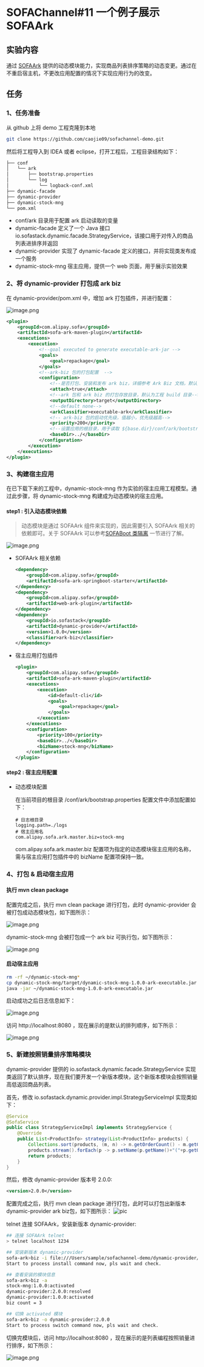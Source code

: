 # SOFAChannel#11 一个例子展示 SOFAArk

## 实验内容

通过 [SOFAArk](https://github.com/sofastack/sofa-ark) 提供的动态模块能力，实现商品列表排序策略的动态变更。通过在不重启宿主机，不更改应用配置的情况下实现应用行为的改变。

## 任务

### 1、任务准备

从 github 上将 demo 工程克隆到本地

```bash
git clone https://github.com/caojie09/sofachannel-demo.git
```

然后将工程导入到 IDEA 或者 eclipse，打开工程后，工程目录结构如下：

```bash
├── conf
│   └── ark
│       ├── bootstrap.properties
│       └── log
│           └── logback-conf.xml
├── dynamic-facade
├── dynamic-provider
├── dynamic-stock-mng
└── pom.xml
```

* conf/ark 目录用于配置 ark 启动读取的变量
* dynamic-facade 定义了一个 Java 接口 io.sofastack.dynamic.facade.StrategyService，该接口用于对传入的商品列表进排序并返回
* dynamic-provider 实现了 dynamic-facade 定义的接口，并将实现类发布成一个服务
* dynamic-stock-mng 宿主应用，提供一个 web 页面，用于展示实验效果

### 2、将 dynamic-provider 打包成 ark biz
在 dynamic-provider/pom.xml 中，增加 ark 打包插件，并进行配置：

![image.png](https://gw.alipayobjects.com/mdn/rms_ff360b/afts/img/A*y2BvRKG14JUAAAAAAAAAAABkARQnAQ)


```xml
<plugin>
    <groupId>com.alipay.sofa</groupId>
    <artifactId>sofa-ark-maven-plugin</artifactId>
    <executions>
        <execution>
            <!--goal executed to generate executable-ark-jar -->
            <goals>
                <goal>repackage</goal>
            </goals>
            <!--ark-biz 包的打包配置  -->
            <configuration>
                <!--是否打包、安装和发布 ark biz，详细参考 Ark Biz 文档，默认为false-->
                <attach>true</attach>
                <!--ark 包和 ark biz 的打包存放目录，默认为工程 build 目录-->
                <outputDirectory>target</outputDirectory>
                <!--default none-->
                <arkClassifier>executable-ark</arkClassifier>
                <!-- ark-biz 包的启动优先级，值越小，优先级越高-->
                <priority>200</priority>
                <!--设置应用的根目录，用于读取 ${base.dir}/conf/ark/bootstrap.application 配置文件，默认为 ${project.basedir}-->
                <baseDir>../</baseDir>
            </configuration>
        </execution>
    </executions>
</plugin>
```

### 3、构建宿主应用

在已下载下来的工程中，dynamic-stock-mng 作为实验的宿主应用工程模型。通过此步骤，将 dynamic-stock-mng  构建成为动态模块的宿主应用。

#### step1 : 引入动态模块依赖

> 动态模块是通过 SOFAArk 组件来实现的，因此需要引入 SOFAArk 相关的依赖即可。关于 SOFAArk 可以参考[SOFABoot 类隔离](https://www.sofastack.tech/projects/sofa-boot/sofa-ark-readme/)
一节进行了解。

![image.png](https://gw.alipayobjects.com/mdn/rms_565baf/afts/img/A*lM_1SoNIXIYAAAAAAAAAAABkARQnAQ)

* SOFAArk 相关依赖

    ```xml
    <dependency>
        <groupId>com.alipay.sofa</groupId>
        <artifactId>sofa-ark-springboot-starter</artifactId>
    </dependency>
    <dependency>
        <groupId>com.alipay.sofa</groupId>
        <artifactId>web-ark-plugin</artifactId>
    </dependency>
    <dependency>
        <groupId>io.sofastack</groupId>
        <artifactId>dynamic-provider</artifactId>
        <version>1.0.0</version>
        <classifier>ark-biz</classifier>
    </dependency>
    ```
    
* 宿主应用打包插件

    ```xml
    <plugin>
        <groupId>com.alipay.sofa</groupId>
        <artifactId>sofa-ark-maven-plugin</artifactId>
        <executions>
            <execution>
                <id>default-cli</id>
                <goals>
                    <goal>repackage</goal>
                </goals>
            </execution>
        </executions>
        <configuration>
            <priority>100</priority>
            <baseDir>../</baseDir>
            <bizName>stock-mng</bizName>
        </configuration>
    </plugin>
    ```

#### step2 : 宿主应用配置

* 动态模块配置
 
    在当前项目的根目录 /conf/ark/bootstrap.properties 配置文件中添加配置如下：
    
    ```properties
    # 日志根目录
    logging.path=./logs
    # 宿主应用名
    com.alipay.sofa.ark.master.biz=stock-mng
    ```
    com.alipay.sofa.ark.master.biz 配置项为指定的动态模块宿主应用的名称，需与宿主应用打包插件中的 bizName 配置项保持一致。
### 4、打包 & 启动宿主应用

#### 执行 mvn clean package

配置完成之后，执行 mvn clean package 进行打包，此时 dynamic-provider 会被打包成动态模块包，如下图所示：

![image.png](https://gw.alipayobjects.com/mdn/rms_c69e1f/afts/img/A*fbgOSpPdAIkAAAAAAAAAAABkARQnAQ)

dynamic-stock-mng 会被打包成一个 ark biz 可执行包，如下图所示：

![image.png](https://gw.alipayobjects.com/mdn/rms_c69e1f/afts/img/A*11DgTaU4BhMAAAAAAAAAAABkARQnAQ)


#### 启动宿主应用

```bash
rm -rf ~/dynamic-stock-mng*
cp dynamic-stock-mng/target/dynamic-stock-mng-1.0.0-ark-executable.jar ~/
java -jar ~/dynamic-stock-mng-1.0.0-ark-executable.jar
```

启动成功之后日志信息如下：

![image.png](https://gw.alipayobjects.com/mdn/rms_565baf/afts/img/A*3N_nS6P223IAAAAAAAAAAABkARQnAQ)

访问 http://localhost:8080 ，现在展示的是默认的排列顺序，如下所示：

![image.png](https://gw.alipayobjects.com/mdn/rms_c69e1f/afts/img/A*HpKuR7Wn44UAAAAAAAAAAABkARQnAQ)

### 5、新建按照销量排序策略模块
dynamic-provider 提供的 io.sofastack.dynamic.facade.StrategyService 实现类返回了默认排序，现在我们要开发一个新版本模块，这个新版本模块会按照销量高低返回商品列表。

首先，修改 io.sofastack.dynamic.provider.impl.StrategyServiceImpl 实现类如下：

```java
@Service
@SofaService
public class StrategyServiceImpl implements StrategyService {
    @Override
    public List<ProductInfo> strategy(List<ProductInfo> products) {
        Collections.sort(products, (m, n) -> n.getOrderCount() - m.getOrderCount());
        products.stream().forEach(p -> p.setName(p.getName()+"("+p.getOrderCount()+")"));
        return products;
    }
}
```

然后，修改 dynamic-provider 版本号 2.0.0: 

```xml
<version>2.0.0</version>
```

配置完成之后，执行 mvn clean package 进行打包，此时可以打包出新版本 dynamic-provider ark biz包，如下图所示：
![pic](https://gw.alipayobjects.com/mdn/rms_c69e1f/afts/img/A*lWUSQb95azoAAAAAAAAAAABkARQnAQ)


telnet 连接 SOFAArk，安装新版本 dynamic-provider:
```bash
## 连接 SOFAArk telnet
> telnet localhost 1234

## 安装新版本 dynamic-provider
sofa-ark>biz -i file:///Users/sample/sofachannel-demo/dynamic-provider/target/dynamic-provider-2.0.0-ark-biz.jar
Start to process install command now, pls wait and check.

## 查看安装的模块信息
sofa-ark>biz -a
stock-mng:1.0.0:activated
dynamic-provider:2.0.0:resolved
dynamic-provider:1.0.0:activated
biz count = 3

## 切换 activated 模块
sofa-ark>biz -o dynamic-provider:2.0.0
Start to process switch command now, pls wait and check.
```

切换完模块后，访问 http://localhost:8080 ，现在展示的是列表编程按照销量进行排序，如下所示：

![image.png](https://gw.alipayobjects.com/mdn/rms_c69e1f/afts/img/A*vqEJQ4775u4AAAAAAAAAAABkARQnAQ)


